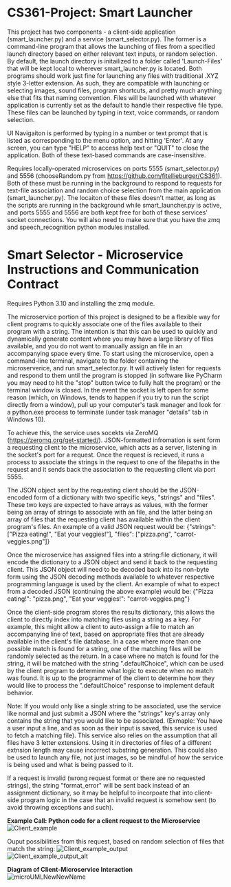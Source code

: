 ﻿# CS361-Project: Smart Launcher
This project has two components - a client-side application (smart_launcher.py) and a service (smart_selector.py). The former is a command-line program that allows the launching of files from a specified launch directory based on either relevant text inputs, or random selection. By default, the launch directory is initailized to a folder called 'Launch-Files' that will be kept local to wherever smart_launcher.py is located. Both programs should work just fine for launching any files with traditional .XYZ style 3-letter extension. As such, they are compatible with launching or selecting images, sound files, program shortcuts, and pretty much anything else that fits that naming convention. Files will be launched with whatever application is currently set as the default to handle their respective file type.  These files can be launched by typing in text, voice commands, or random selection.

UI Navigaiton is performed by typing in a number or text prompt that is listed as corresponding to the menu option, and hitting 'Enter'. At any screen, you can type "HELP" to access help text or "QUIT" to close the application. Both of these text-based commands are case-insensitive.  

Requires locally-operated microservices on ports 5555 (smart_selector.py) and 5556 (chooseRandom.py from https://github.com/fitellieburger/CS361). Both of these must be running in the background to respond to requests for text-file association and random choice selection from the main application (smart_launcher.py). The locaiton of these files doesn't matter, as long as the scripts are running in the background while smart_launcher.py is active, and ports 5555 and 5556 are both kept free for both of these services' socket connections. You will also need to make sure that you have the zmq and speech_recognition python modules installed.

# Smart Selector - Microservice Instructions and Communication Contract
Requires Python 3.10 and installing the zmq module.  

The microservice portion of this project is designed to be a flexible way for client programs to quickly associate one of the files available to their program with a string. The intention is that this can be used to quickly and dynamically generate content where you may have a large library of files available, and you do not want to manually assign an file in an accompanying space every time. To start using the microservice, open a command-line terminal, navigate to the folder containing the microserverice, and run smart_selector.py. It will actively listen for requests and respond to them until the program is stopped (in software like PyCharm you may need to hit the "stop" button twice to fully halt the program) or the terminal window is closed. In the event the socket is left open for some reason (which, on Windows, tends to happen if you try to run the script directly from a window), pull up your computer's task manager and look for a python.exe process to terminate (under task manager "details" tab in Windows 10).  

To achieve this, the service uses socekts via ZeroMQ (https://zeromq.org/get-started/). JSON-formatted infromation is sent form a requesting client to the microservice, which acts as a server, listening in the socket's port for a request. Once the request is recieved, it runs a process to associate the strings in the request to one of the filepaths in the request and it sends back the association to the requesting client via port 5555.  

The JSON object sent by the requesting client should be the JSON-encoded form of a dictionary with two specific keys, "strings" and "files". These two keys are expected to have arrays as values, with the former being an array of strings to associate with an file, and the latter being an array of files that the requesting client has available within the client program's files. An example of a valid JSON request would be: {"strings": ["Pizza eating!", "Eat your veggies!"], "files": ["pizza.png", "carrot-veggies.png"]}  

Once the microservice has assigned files into a string:file dictionary, it will encode the dictionary to a JSON object and send it back to the requesting client. This JSON object will need to be decoded back into its non-byte form using the JSON decoding methods available to whatever respective programming language is used by the client. An example of what to expect from a decoded JSON (continuing the above example) would be: {"Pizza eating!": "pizza.png", "Eat your veggies!": "carrot-veggies.png"}  

Once the client-side program stores the results dictionary, this allows the client to directly index into matching files using a string as a key. For example, this might allow a client to auto-assign a file to match an accompanying line of text, based on appropriate files that are already available in the client's file database. In a case where more than one possible match is found for a string, one of the matching files will be randomly selected as the return. In a case where no match is found for the string, it will be matched with the string ".defaultChoice", which can be used by the client program to determine what logic to execute when no match was found. It is up to the programmer of the client to determine how they would like to process the ".defaultChoice" response to implement default behavior.  

Note: If you would only like a single string to be associated, use the service like normal and just submit a JSON where the "strings" key's array only contains the string that you would like to be associated. (Exmaple: You have a user input a line, and as soon as their input is saved, this service is used to fetch a matching file). This service also relies on the assumption that all files have 3 letter extensions. Using it in directories of files of a different extnsion length may cause incorrect substring generation. This could also be used to launch any file, not just images, so be mindful of how the service is being used and what is being passed to it.  

If a request is invalid (wrong request format or there are no requested strings), the string "format_error" will be sent back instead of an assignment dictionary, so it may be helpful to incorpoate that into client-side program logic in the case that an invalid request is somehow sent (to avoid throwing exceptions and such).  

**Example Call: Python code for a client request to the Microservice**  
![Client_example](https://user-images.githubusercontent.com/87739732/218598540-661d682c-24f1-4fa8-8d1b-ea57fa041b98.JPG)  
 
 Ouput possibilities from this request, based on random selection of files that match the string:
![Client_example_output](https://user-images.githubusercontent.com/87739732/218598629-0a099459-4bcd-4b52-aee7-f18d88e08a46.JPG)  
![Client_example_output_alt](https://user-images.githubusercontent.com/87739732/218598636-1697d6bc-71f5-4adb-9c86-92bc04a80d24.JPG)  
  
**Diagram of Client-Microservice Interaction**  
![microUMLNewNewName](https://user-images.githubusercontent.com/87739732/221490157-c0f3c5f3-6f25-4667-a291-106e46ed0f86.png)



